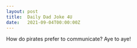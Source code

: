 ```yaml
---
layout: post
title:  Daily Dad Joke 4U
date:   2021-09-04T00:00:00Z
---
```

How do pirates prefer to communicate? Aye to aye!
